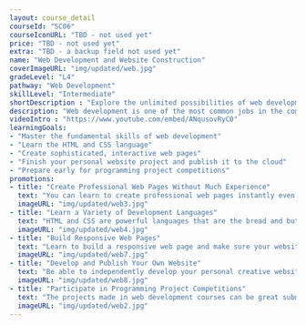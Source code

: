 ```yaml
---
layout: course_detail
courseId: "SC06"
courseIconURL: "TBD - not used yet"
price: "TBD - not used yet"
extra: "TBD - a backup field not used yet"
name: "Web Development and Website Construction"
coverImageURL: "img/updated/web.jpg"
gradeLevel: "L4"
pathway: "Web Development"
skillLevel: "Intermediate"
shortDescription : "Explore the unlimited possibilities of web development, learn to create personal websites and web applications, and publish your ideas on the cloud!"
description: "Web development is one of the most common jobs in the computer science industry. As the internet expands even further, this growing field will become even more lucrative. Your child can get a headstart by enrolling in our web development camp. Here, students will learn the fundamentals of web development, including how to display content with HTML and CSS. The ultimate goal is for students to be able to independently make their own personal websites, as well as their own preliminary web applications, and publish them in the cloud."
videoIntro : "https://www.youtube.com/embed/ANqusovRyC0"
learningGoals:
- "Master the fundamental skills of web development"
- "Learn the HTML and CSS language"
- "Create sophisticated, interactive web pages"
- "Finish your personal website project and publish it to the cloud"
- "Prepare early for programming project competitions"
promotions:
- title: "Create Professional Web Pages Without Much Experience"
  text: "You can learn to create professional web pages instantly even without any programming foundation. HTML and CSS don't require a high level of programming expertise."
  imageURL: "img/updated/web3.jpg"
- title: "Learn a Variety of Development Languages"
  text: "HTML and CSS are powerful languages that are the bread and butter of beautiful web applications today. Learning these will help you expand your web development knowledge."
  imageURL: "img/updated/web4.jpg"
- title: "Build Responsive Web Pages"
  text: "Learn to build a responsive web page and make sure your website displays perfectly on different devices to provide the smoothest user experience possible."
  imageURL: "img/updated/web7.jpg"
- title: "Develop and Publish Your Own Website"
  text: "Be able to independently develop your personal creative website and deploy it on the cloud to be accessed by users worldwide."
  imageURL: "img/updated/web8.jpg"
- title: "Participate in Programming Project Competitions"
  text: "The projects made in web development courses can be great submissions for programming project competitions. Use all of your creativity, get involved in solving life's problems, do experiments, publish the projects, and build a foundation for college applications."
  imageURL: "img/updated/web2.jpg"
---
```

